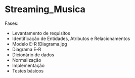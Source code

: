 # Streaming_Musica
Fases:
- Levantamento de requisitos
- Identificação de Entidades, Atributos e Relacionamentos
- Modelo E-R
 !Diagrama.jpg
- Diagrama E-R
- Dicionário de dados
- Normalização
- Implementação
- Testes básicos
